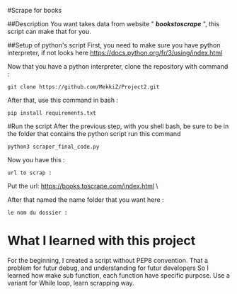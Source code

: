 #Scrape for books

##Description
You want takes data from website " _**bookstoscrape**_ ", this script can make that for you.

##Setup of python's script
First, you need to make sure you have python interpreter, if not looks here https://docs.python.org/fr/3/using/index.html

Now that you have a python interpreter, clone the repository with command :
```
git clone https://github.com/MekkiZ/Project2.git
```

After that, use this command in bash :
```
pip install requirements.txt
```

#Run the script
After the previous step, with you shell bash, be sure to be in the folder that contains the python script
run this command
```
python3 scraper_final_code.py
```
Now you have this :
```
url to scrap :
```
Put the url: https://books.toscrape.com/index.html \

After that named the name folder that you want here :
```
le nom du dossier :
```

# What I learned with this project
For the beginning,  I created a script without PEP8 convention.
That a problem for futur debug, and understanding for futur developers
So I learned how make sub function, each function have specific purpose.
Use a variant for While loop, learn scrapping way.
